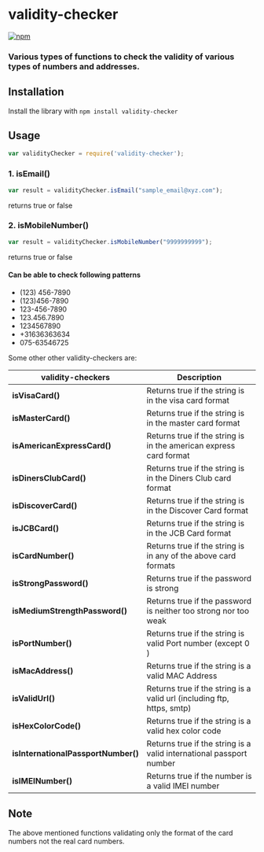 # validity-checker
[![npm](https://img.shields.io/badge/npm-v2.0.0-blue.svg)](https://www.npmjs.com/package/validity-checker)

### Various types of functions to check the validity of various types of numbers and addresses.

## Installation
Install the library with `npm install validity-checker`

## Usage

```javascript
var validityChecker = require('validity-checker');
```

### 1. isEmail()
```javascript
var result = validityChecker.isEmail("sample_email@xyz.com");
```
returns true or false


### 2. isMobileNumber()
```javascript
var result = validityChecker.isMobileNumber("9999999999");
```
returns true or false

#### Can be able to check following patterns
  - (123) 456-7890
  - (123)456-7890
  - 123-456-7890
  - 123.456.7890
  - 1234567890
  - +31636363634
  - 075-63546725
  
  Some other other validity-checkers are:
  
  validity-checkers                  |   Description
  -----------------------------------|-----------------
  **isVisaCard()**                   | Returns true if the string is in the visa card format
  **isMasterCard()**                 | Returns true if the string is in the master card format
  **isAmericanExpressCard()**        | Returns true if the string is in the american express card format
  **isDinersClubCard()**             | Returns true if the string is in the Diners Club card format
  **isDiscoverCard()**               | Returns true if the string is in the Discover Card format
  **isJCBCard()**                    | Returns true if the string is in the JCB Card format
  **isCardNumber()**                 | Returns true if the string is in any of the above card formats
  **isStrongPassword()**             | Returns true if the password is strong
  **isMediumStrengthPassword()**     | Returns true if the password is neither too strong nor too weak
  **isPortNumber()**                 | Returns true if the string is valid Port number (except 0 )
  **isMacAddress()**                 | Returns true if the string is a valid MAC Address
  **isValidUrl()**                   | Returns true if the string is a valid url (including ftp, https, smtp)
  **isHexColorCode()**               | Returns true if the string is a valid hex color code
  **isInternationalPassportNumber()**| Returns true if the string is a valid international passport number
  **isIMEINumber()**                 | Returns true if the number is a valid IMEI number 
  
 ## Note
  The above mentioned functions validating only the format of the card numbers not the real card numbers.
 
  

